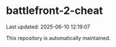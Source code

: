 # battlefront-2-cheat

Last updated: 2025-06-10 12:19:07

This repository is automatically maintained.
